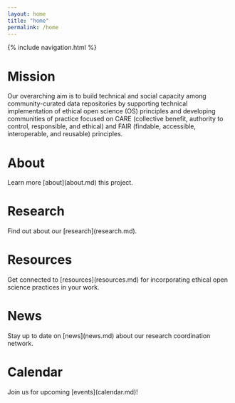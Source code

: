 ```yaml
---
layout: home
title: "home"
permalink: /home
---
```


<style>

  body {
  background-image: url("images/background-head-transp.png");
  background-repeat: no-repeat;
}
</style>

<!-- body, html {
  height: 100%;
  margin: 0;
}

.bg {
  /* The image used */
  background-image: url("images/background-head-transp.png");

  /* Full height */
  height: 100%; 

  /* Center and scale the image nicely */
  background-position: center;
  
  background-size: cover;
}
  
<div class="bg"></div> -->

<!-- Background Image comes from NPS: https://www.nps.gov/zion/learn/nature/rock-layers.htm -->


{% include navigation.html %}

<h1> Mission </h1>
Our overarching aim is to build technical and
social capacity among community-curated data repositories by supporting technical
implementation of ethical open science (OS) principles and developing communities of practice focused on CARE (collective benefit, authority to control, responsible, and ethical) and FAIR (findable, accessible, interoperable, and reusable) principles.
<h1> About </h1>
Learn more [about](about.md) this project.
<h1> Research </h1>
Find out about our [research](research.md).
<h1>Resources </h1>
Get connected to [resources](resources.md) for incorporating ethical open science practices in your work.
<h1> News </h1>
Stay up to date on [news](news.md) about our research coordination network.
<h1> Calendar </h1>
Join us for upcoming [events](calendar.md)! 
